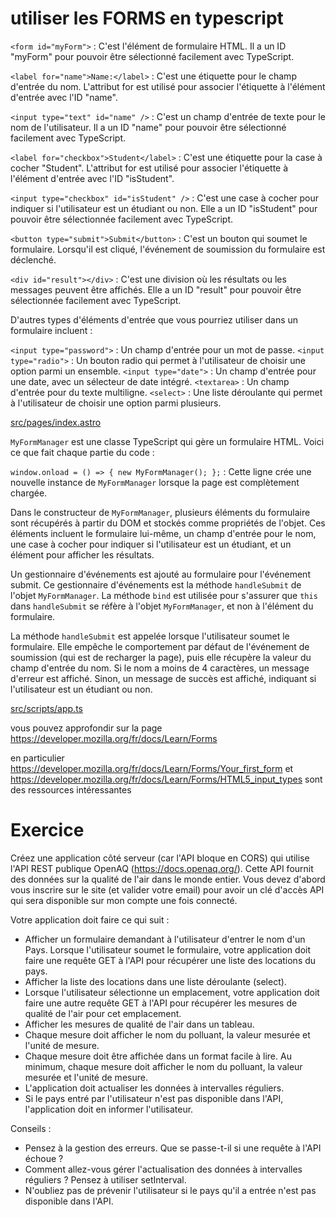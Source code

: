# utiliser les FORMS en typescript


`<form id="myForm">` : C'est l'élément de formulaire HTML. Il a un ID "myForm" pour pouvoir être sélectionné facilement avec TypeScript.

`<label for="name">Name:</label>` : C'est une étiquette pour le champ d'entrée du nom. L'attribut for est utilisé pour associer l'étiquette à l'élément d'entrée avec l'ID "name".

`<input type="text" id="name" />` : C'est un champ d'entrée de texte pour le nom de l'utilisateur. Il a un ID "name" pour pouvoir être sélectionné facilement avec TypeScript.

`<label for="checkbox">Student</label>` : C'est une étiquette pour la case à cocher "Student". L'attribut for est utilisé pour associer l'étiquette à l'élément d'entrée avec l'ID "isStudent".

`<input type="checkbox" id="isStudent" />` : C'est une case à cocher pour indiquer si l'utilisateur est un étudiant ou non. Elle a un ID "isStudent" pour pouvoir être sélectionnée facilement avec TypeScript.

`<button type="submit">Submit</button>` : C'est un bouton qui soumet le formulaire. Lorsqu'il est cliqué, l'événement de soumission du formulaire est déclenché.

`<div id="result"></div>` : C'est une division où les résultats ou les messages peuvent être affichés. Elle a un ID "result" pour pouvoir être sélectionnée facilement avec TypeScript.

D'autres types d'éléments d'entrée que vous pourriez utiliser dans un formulaire incluent :

`<input type="password">` : Un champ d'entrée pour un mot de passe.
`<input type="radio">` : Un bouton radio qui permet à l'utilisateur de choisir une option parmi un ensemble.
`<input type="date">` : Un champ d'entrée pour une date, avec un sélecteur de date intégré.
`<textarea>` : Un champ d'entrée pour du texte multiligne.
`<select>` : Une liste déroulante qui permet à l'utilisateur de choisir une option parmi plusieurs.

[src/pages/index.astro](src/pages/index.astro ":include :type=code html")

`MyFormManager` est une classe TypeScript qui gère un formulaire HTML. Voici ce que fait chaque partie du code :

`window.onload = () => { new MyFormManager(); };` : Cette ligne crée une nouvelle instance de `MyFormManager` lorsque la page est complètement chargée.

Dans le constructeur de `MyFormManager`, plusieurs éléments du formulaire sont récupérés à partir du DOM et stockés comme propriétés de l'objet. Ces éléments incluent le formulaire lui-même, un champ d'entrée pour le nom, une case à cocher pour indiquer si l'utilisateur est un étudiant, et un élément pour afficher les résultats.

Un gestionnaire d'événements est ajouté au formulaire pour l'événement submit. Ce gestionnaire d'événements est la méthode `handleSubmit` de l'objet `MyFormManager`. La méthode `bind` est utilisée pour s'assurer que `this` dans `handleSubmit` se réfère à l'objet `MyFormManager`, et non à l'élément du formulaire.

La méthode `handleSubmit` est appelée lorsque l'utilisateur soumet le formulaire. Elle empêche le comportement par défaut de l'événement de soumission (qui est de recharger la page), puis elle récupère la valeur du champ d'entrée du nom. Si le nom a moins de 4 caractères, un message d'erreur est affiché. Sinon, un message de succès est affiché, indiquant si l'utilisateur est un étudiant ou non.

[src/scripts/app.ts](src/scripts/app.ts ":include :type=code typescript")

vous pouvez approfondir sur la page https://developer.mozilla.org/fr/docs/Learn/Forms 

en particulier https://developer.mozilla.org/fr/docs/Learn/Forms/Your_first_form et https://developer.mozilla.org/fr/docs/Learn/Forms/HTML5_input_types  sont des ressources intéressantes

# Exercice 

Créez une application côté serveur (car l'API bloque en CORS) qui utilise l'API REST publique OpenAQ (https://docs.openaq.org/). Cette API fournit des données sur la qualité de l'air dans le monde entier. Vous devez d'abord vous inscrire sur le site (et valider votre email) pour avoir un clé d'accès API qui sera disponible sur mon compte une fois connecté.

Votre application doit faire ce qui suit :

- Afficher un formulaire demandant à l'utilisateur d'entrer le nom d'un Pays.
Lorsque l'utilisateur soumet le formulaire, votre application doit faire une requête GET à l'API pour récupérer une liste des locations du pays. 
- Afficher la liste des locations dans une liste déroulante (select).
- Lorsque l'utilisateur sélectionne un emplacement, votre application doit faire une autre requête GET à l'API pour récupérer les mesures de qualité de l'air pour cet emplacement.
- Afficher les mesures de qualité de l'air dans un tableau.
- Chaque mesure doit afficher le nom du polluant, la valeur mesurée et l'unité de mesure.
- Chaque mesure doit être affichée dans un format facile à lire. Au minimum, chaque mesure doit afficher le nom du polluant, la valeur mesurée et l'unité de mesure.
- L'application doit actualiser les données à intervalles réguliers.
- Si le pays entré par l'utilisateur n'est pas disponible dans l'API, l'application doit en informer l'utilisateur.
 
Conseils :

- Pensez à la gestion des erreurs. Que se passe-t-il si une requête à l'API échoue ?
- Comment allez-vous gérer l'actualisation des données à intervalles réguliers ? Pensez à utiliser setInterval.
- N'oubliez pas de prévenir l'utilisateur si le pays qu'il a entrée n'est pas disponible dans l'API.